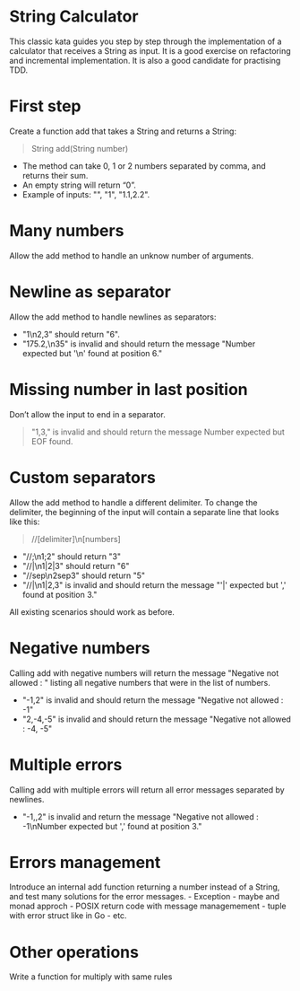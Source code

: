 # String Calculator
This classic kata guides you step by step through the implementation of a calculator that receives a String as input. It is a good exercise on refactoring and incremental implementation. It is also a good candidate for practising TDD.

# First step
Create a function add that takes a String and returns a String:

> String add(String number)

* The method can take 0, 1 or 2 numbers separated by comma, and returns their sum.
* An empty string will return “0”.
* Example of inputs: "", "1", "1.1,2.2".

# Many numbers
Allow the add method to handle an unknow number of arguments.

# Newline as separator
Allow the add method to handle newlines as separators:

* "1\n2,3" should return "6".
* "175.2,\n35" is invalid and should return the message "Number expected but '\n' found at position 6."

# Missing number in last position
Don’t allow the input to end in a separator.

> "1,3," is invalid and should return the message Number expected but EOF found.

# Custom separators
Allow the add method to handle a different delimiter. To change the delimiter, the beginning of the input will contain a separate line that looks like this:

> //[delimiter]\n[numbers]
* "//;\n1;2" should return "3"
* "//|\n1|2|3" should return "6"
* "//sep\n2sep3" should return "5"
* "//|\n1|2,3" is invalid and should return the message "'|' expected but ',' found at position 3."

All existing scenarios should work as before.

# Negative numbers
Calling add with negative numbers will return the message "Negative not allowed : " listing all negative numbers that were in the list of numbers.

* "-1,2" is invalid and should return the message "Negative not allowed : -1"
* "2,-4,-5" is invalid and should return the message "Negative not allowed : -4, -5"

# Multiple errors
Calling add with multiple errors will return all error messages separated by newlines.

* "-1,,2" is invalid and return the message "Negative not allowed : -1\nNumber expected but ',' found at position 3."

# Errors management
Introduce an internal add function returning a number instead of a String, and test many solutions for the error messages. - Exception - maybe and monad approch - POSIX return code with message managemement - tuple with error struct like in Go - etc.

# Other operations
Write a function for multiply with same rules
